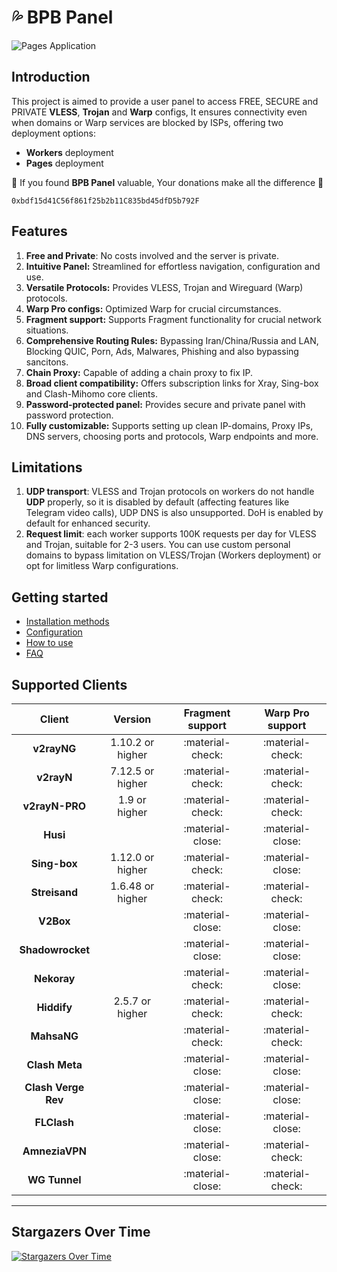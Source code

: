 # 💦 BPB Panel

![Pages Application](images/panel-overview.jpg)

## Introduction

This project is aimed to provide a user panel to access FREE, SECURE and PRIVATE **VLESS**, **Trojan** and **Warp** configs, It ensures connectivity even when domains or Warp services are blocked by ISPs, offering two deployment options:

- **Workers** deployment
- **Pages** deployment

🌟 If you found **BPB Panel** valuable, Your donations make all the difference 🌟

```title="USDT (BEP20)"
0xbdf15d41C56f861f25b2b11C835bd45dfD5b792F
```

## Features

1. **Free and Private**: No costs involved and the server is private.
2. **Intuitive Panel:** Streamlined for effortless navigation, configuration and use.
3. **Versatile Protocols:** Provides VLESS, Trojan and Wireguard (Warp) protocols.
4. **Warp Pro configs:** Optimized Warp for crucial circumstances.
5. **Fragment support:** Supports Fragment functionality for crucial network situations.
6. **Comprehensive Routing Rules:** Bypassing Iran/China/Russia and LAN, Blocking QUIC, Porn, Ads, Malwares, Phishing and also bypassing sancitons.
7. **Chain Proxy:** Capable of adding a chain proxy to fix IP.
8. **Broad client compatibility:** Offers subscription links for Xray, Sing-box and Clash-Mihomo core clients.
9. **Password-protected panel:** Provides secure and private panel with password protection.
10. **Fully customizable:** Supports setting up clean IP-domains, Proxy IPs, DNS servers, choosing ports and protocols, Warp endpoints and more.

## Limitations

1. **UDP transport**: VLESS and Trojan protocols on workers do not handle **UDP** properly, so it is disabled by default (affecting features like Telegram video calls), UDP DNS is also unsupported. DoH is enabled by default for enhanced security.
2. **Request limit**: each worker supports 100K requests per day for VLESS and Trojan, suitable for 2-3 users. You can use custom personal domains to bypass limitation on VLESS/Trojan (Workers deployment) or opt for limitless Warp configurations.

## Getting started

- [Installation methods](installation/wizard.md)
- [Configuration](configuration/index.md)
- [How to use](usage/index.md)
- [FAQ](faq.md)

## Supported Clients

|       Client        |     Version      | Fragment support | Warp Pro support |
| :-----------------: | :--------------: | :--------------: | :--------------: |
|     **v2rayNG**     | 1.10.2 or higher | :material-check: | :material-check: |
|     **v2rayN**      | 7.12.5 or higher | :material-check: | :material-check: |
|   **v2rayN-PRO**    |  1.9 or higher   | :material-check: | :material-check: |
|      **Husi**       |                  | :material-close: | :material-close: |
|    **Sing-box**     | 1.12.0 or higher | :material-check: | :material-close: |
|    **Streisand**    | 1.6.48 or higher | :material-check: | :material-check: |
|      **V2Box**      |                  | :material-close: | :material-close: |
|  **Shadowrocket**   |                  | :material-close: | :material-close: |
|     **Nekoray**     |                  | :material-check: | :material-close: |
|     **Hiddify**     | 2.5.7 or higher  | :material-check: | :material-check: |
|     **MahsaNG**     |                  | :material-check: | :material-check: |
|   **Clash Meta**    |                  | :material-close: | :material-close: |
| **Clash Verge Rev** |                  | :material-close: | :material-close: |
|     **FLClash**     |                  | :material-close: | :material-close: |
|   **AmneziaVPN**    |                  | :material-close: | :material-check: |
|    **WG Tunnel**    |                  | :material-close: | :material-check: |

---

## Stargazers Over Time

[![Stargazers Over Time](https://starchart.cc/bia-pain-bache/BPB-Worker-Panel.svg?variant=adaptive)](https://starchart.cc/bia-pain-bache/BPB-Worker-Panel)
